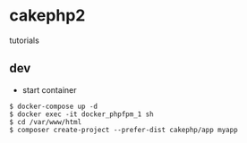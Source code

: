 # cakephp2

tutorials

## dev

- start container

```
$ docker-compose up -d
$ docker exec -it docker_phpfpm_1 sh
$ cd /var/www/html
$ composer create-project --prefer-dist cakephp/app myapp
```
